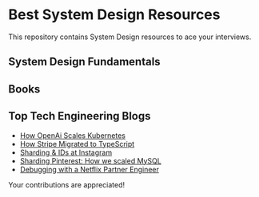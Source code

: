 # Best System Design Resources

This repository contains System Design resources to ace your interviews.

## System Design Fundamentals


## Books

## Top Tech Engineering Blogs
- [How OpenAi Scales Kubernetes](https://openai.com/research/scaling-kubernetes-to-7500-nodes)
- [How Stripe Migrated to TypeScript](https://stripe.com/blog/migrating-to-typescript)
- [Sharding & IDs at Instagram](https://instagram-engineering.com/sharding-ids-at-instagram-1cf5a71e5a5c)
- [Sharding Pinterest: How we scaled MySQL](https://medium.com/pinterest-engineering/sharding-pinterest-how-we-scaled-our-mysql-fleet-3f341e96ca6f)
- [Debugging with a Netflix Partner Engineer](https://netflixtechblog.com/life-of-a-netflix-partner-engineer-the-case-of-extra-40-ms-b4c2dd278513)




Your contributions are appreciated! 
